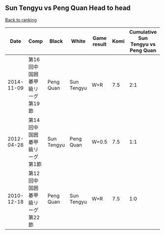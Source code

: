 ## Sun Tengyu vs Peng Quan Head to head

[Back to ranking](../../index.md)




| **Date** | **Comp** | **Black** | **White** | **Game result** | **Komi** | **Cumulative Sun Tengyu vs Peng Quan** | **Sun Tengyu streak** | **Peng Quan streak** | 
| --- | --- | --- | --- | --- | --- | --- | --- | --- |
| 2014-11-09 | 第16回中国囲碁甲級リーグ第19節 | Peng Quan | Sun Tengyu | W+R | 7.5 | 2:1 | 1 | 0 | 
| 2012-04-28 | 第14回中国囲碁甲級リーグ第1節 | Sun Tengyu | Peng Quan | W+0.5 | 7.5 | 1:1 | 0 | 1 | 
| 2010-12-18 | 第12回中国囲碁甲級リーグ第22節 | Peng Quan | Sun Tengyu | W+R | 7.5 | 1:0 | 1 | 0 |




